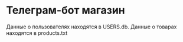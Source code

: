 # Телеграм-бот магазин
Данные о пользователях находятся в USERS.db.
Данные о товарах находятся в products.txt
